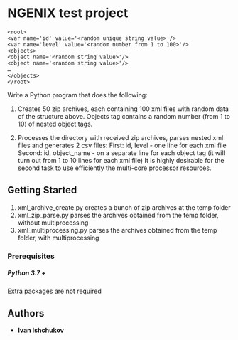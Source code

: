 # NGENIX test project



```
<root>
<var name='id' value='<random unique string value>'/>
<var name='level' value='<random number from 1 to 100>'/>
<objects>
<object name='<random string value>'/>
<object name='<random string value>'/>
…
</objects>
</root>
```
Write a Python program that does the following:
1. Creates 50 zip archives, each containing 100 xml files with random data of the structure above.
Objects tag contains a random number (from 1 to 10) of nested object tags.

2. Processes the directory with received zip archives, parses nested xml files and generates 2 csv files:
First: id, level - one line for each xml file
Second: id, object_name - on a separate line for each object tag (it will turn out from 1 to 10 lines for each xml file)
It is highly desirable for the second task to use efficiently the multi-core processor resources.

## Getting Started

1. xml_archive_create.py   creates a bunch of zip archives at the temp folder
2. xml_zip_parse.py        parses the archives obtained from the temp folder, without multiprocessing
3. xml_multiprocessing.py  parses the archives obtained from the temp folder, with multiprocessing

### Prerequisites
#####  *Python 3.7 +*

Extra packages are not required

## Authors

* **Ivan Ishchukov**
